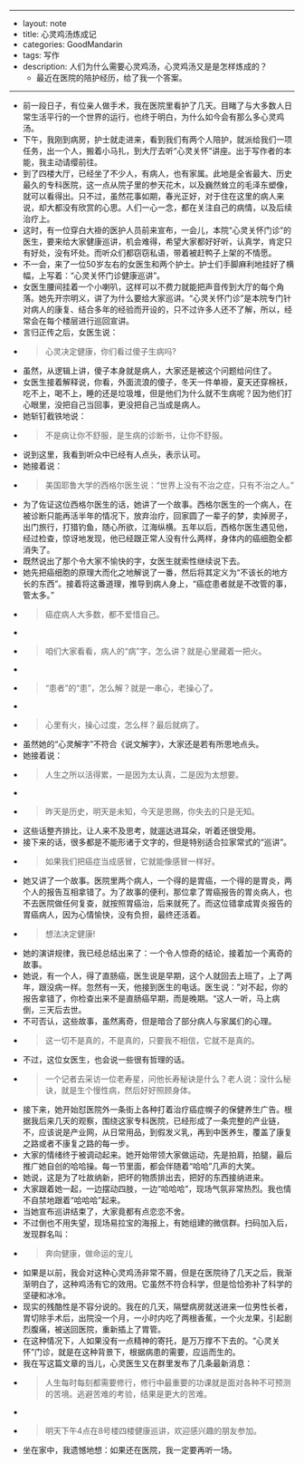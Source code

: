- --
- layout: note
- title: 心灵鸡汤炼成记
- categories: GoodMandarin
- tags: 写作
- description: 人们为什么需要心灵鸡汤，心灵鸡汤又是是怎样炼成的？
    - 最近在医院的陪护经历，给了我一个答案。
- --
- 前一段日子，有位亲人做手术，我在医院里看护了几天。目睹了与大多数人日常生活平行的一个世界的运行，也终于明白，为什么如今会有那么多心灵鸡汤。
- 下午，我刚到病房，护士就走进来，看到我们有两个人陪护，就派给我们一项任务，出一个人，搬着小马扎，到大厅去听“心灵关怀”讲座。出于写作者的本能，我主动请缨前往。
- 到了四楼大厅，已经坐了不少人，有病人，也有家属。此地是全省最大、历史最久的专科医院，这一点从院子里的参天花木，以及巍然耸立的毛泽东塑像，就可以看得出。只不过，虽然花事如期，春光正好，对于住在这里的病人来说，却大都没有欣赏的心思。人们一心一念，都在关注自己的病情，以及后续治疗上。
- 这时，有一位穿白大褂的医护人员前来宣布，一会儿，本院“心灵关怀门诊”的医生，要来给大家健康巡讲，机会难得，希望大家都好好听，认真学，肯定只有好处，没有坏处。而听众们都窃窃私语，带着被赶鸭子上架的不情愿。
- 不一会，来了一位50岁左右的女医生和两个护士。护士们手脚麻利地挂好了横幅，上写着：“心灵关怀门诊健康巡讲”。
- 女医生腰间挂着一个小喇叭，这样可以不费力就能把声音传到大厅的每个角落。她先开宗明义，讲了为什么要给大家巡讲。“心灵关怀门诊”是本院专门针对病人的康复、结合多年的经验而开设的，只不过许多人还不了解，所以，经常会在每个楼层进行巡回宣讲。
- 言归正传之后，女医生说：
- > 心灵决定健康，你们看过傻子生病吗?
- 虽然，从逻辑上讲，傻子本身就是病人，大家还是被这个问题给问住了。
- 女医生接着解释说，你看，外面流浪的傻子，冬天一件单褂，夏天还穿棉袄，吃不上，喝不上，睡的还是垃圾堆，但是他们为什么就不生病呢？因为他们打心眼里，没把自己当回事，更没把自己当成是病人。
- 她斩钉截铁地说：
- > 不是病让你不舒服，是生病的诊断书，让你不舒服。
- 说到这里，我看到听众中已经有人点头，表示认可。
- 她接着说：
- > 美国耶鲁大学的西格尔医生说：“世界上没有不治之症，只有不治之人。”
- 为了佐证这位西格尔医生的话，她讲了一个故事。西格尔医生的一个病人，在被诊断只能再活半年的情况下，放弃治疗，回家圆了一辈子的梦，卖掉房子，出门旅行，打猎钓鱼，随心所欲，江海纵横。五年以后，西格尔医生遇见他，经过检查，惊讶地发现，他已经跟正常人没有什么两样，身体内的癌细胞全都消失了。
- 既然说出了那个令大家不愉快的字，女医生就索性继续说下去。
- 她先把癌细胞的原理大而化之地解说了一番，然后将其定义为“不该长的地方长的东西”。接着将这番道理，推导到病人身上，“癌症患者就是不改管的事，管太多。”
- > 癌症病人大多数，都不爱惜自己。
- > 
- > 咱们大家看看，病人的“病”字，怎么讲？就是心里藏着一把火。
- > 
- >“患者”的“患”，怎么解？就是一串心，老操心了。
- > 
- > 心里有火，操心过度，怎么样？最后就病了。
- 虽然她的“心灵解字”不符合《说文解字》，大家还是若有所思地点头。
- 她接着说：
- > 人生之所以活得累，一是因为太认真，二是因为太想要。
- > 
- > 昨天是历史，明天是未知，今天是恩赐，你失去的只是无知。
- 这些话整齐排比，让人来不及思考，就遛达进耳朵，听着还很受用。
- 接下来的话，很多都是不能形诸于文字的，但是特别适合拉家常式的“巡讲”。
- > 如果我们把癌症当成感冒，它就能像感冒一样好。
- 她又讲了一个故事。医院里两个病人，一个得的是胃癌，一个得的是胃炎，两个人的报告互相拿错了。为了故事的便利，那位拿了胃癌报告的胃炎病人，也不去医院做任何复查，就按照胃癌治，后来就死了。而这位错拿成胃炎报告的胃癌病人，因为心情愉快，没有负担，最终还活着。
- > 想法决定健康!
- 她的演讲规律，我已经总结出来了：一个令人惊奇的结论，接着加一个离奇的故事。
- 她说，有一个人，得了直肠癌，医生说是早期，这个人就回去上班了，上了两年，跟没病一样。忽然有一天，他接到医生的电话。医生说：”对不起，你的报告拿错了，你检查出来不是直肠癌早期，而是晚期。“这人一听，马上病倒，三天后去世。
- 不可否认，这些故事，虽然离奇，但是暗合了部分病人与家属们的心理。
- > 这一切不是真的，不是真的，只要我不相信，它就不是真的。
- 不过，这位女医生，也会说一些很有哲理的话。
- > 一个记者去采访一位老寿星，问他长寿秘诀是什么？老人说：没什么秘诀，就是生个慢性病，然后好好照顾身体。
- 接下来，她开始怼医院外一条街上各种打着治疗癌症幌子的保健养生广告。根据我后来几天的观察，围绕这家专科医院，已经形成了一条完整的产业链，不，应该说是产业网，从日常用品，到假发义乳，再到中医养生，覆盖了康复之路或者不康复之路的每一步。
- 大家的情绪终于被调动起来。她开始带领大家做运动，先是拍肩，拍腿，最后推广她自创的哈哈操。每一节里面，都会伴随着“哈哈”几声的大笑。
- 她说，这是为了吐故纳新，把坏的物质排出去，把好的东西接纳进来。
- 大家跟着她一起，一边摆动四肢，一边“哈哈哈”，现场气氛非常热烈。我也情不自禁地跟着“哈哈哈”起来。
- 当她宣布巡讲结束了，大家竟都有点恋恋不舍。
- 不过倒也不用失望，现场易拉宝的海报上，有她组建的微信群。扫码加入后，发现群名叫：
- > 奔向健康，做命运的宠儿
- 如果是以前，我会对这种心灵鸡汤非常不屑，但是在医院待了几天之后，我渐渐明白了，这种鸡汤有它的效用。它虽然不符合科学，但是恰恰弥补了科学的坚硬和冰冷。
- 现实的残酷性是不容分说的。我在的几天，隔壁病房就送进来一位男性长者，胃切除手术后，出院没一个月，一小时内吃了两根香蕉，一个火龙果，引起剧烈腹痛，被送回医院，重新插上了胃管。
- 在这种情况下，人如果没有一点精神的寄托，是万万撑不下去的。“心灵关怀”门诊，就是在这种背景下，根据病患的需要，应运而生的。
- 我在写这篇文章的当儿，心灵医生又在群里发布了几条最新消息：
- > 人生每时每刻都需要修行，修行中最重要的功课就是面对各种不可预测的苦境。逃避苦难的考验，结果是更大的苦难。
- > 
- > 明天下午4点在8号楼四楼健康巡讲，欢迎感兴趣的朋友参加。
- 坐在家中，我遗憾地想：如果还在医院，我一定要再听一场。
